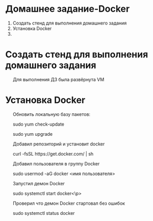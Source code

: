 # Домашнее задание-Docker
<ol>
<li> Создать стенд для выполнения домашнего задания </li>
<li> Установка Docker </li>
<li></li>  
</ol>
  
# Создать стенд для выполнения домашнего задания  
<ul>
<p>Для выполнения ДЗ была развёрнута VM 
</ul>

# Установка Docker  
<ul>
<p>Обновить локальную базу пакетов:</p>
<p>sudo yum check-update</p>
<p>sudo yum upgrade</p>
<p>Добавил репозиторий и установит docker</p>
<p>curl -fsSL https://get.docker.com/ | sh</p>
<p>Добавил пользователя в группу Docker</p>
<p>sudo usermod -aG docker <имя пользователя></p>  
<p>Запустил демон Docker</p>  
<p>sudo systemctl start docker<\p>
<p>Проверил что демон Docker стартовал без ошибок</p>
<p>sudo systemctl status docker</p>  
</ul>  
